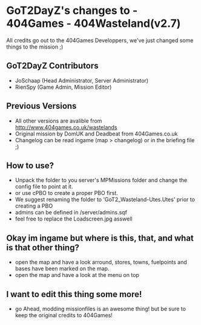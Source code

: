 GoT2DayZ's changes to - 404Games - 404Wasteland(v2.7)
=============

All credits go out to the 404Games Developpers, we've just changed some things to the mission ;)

GoT2DayZ Contributors
-----
- JoSchaap (Head Administrator, Server Administrator)
- RienSpy (Game Admin, Mission Editor)

Previous Versions
-----

* All other versions are avalible from http://www.404games.co.uk/wastelands
* Original mission by DomUK and Deadbeat from 404Games.co.uk
* Changelog can be read ingame (map > changelog) or in the briefing file ;)

How to use?
------
* Unpack the folder to you server's MPMissions folder and change the config file to point at it.
* or use cPBO to create a proper PBO first.
* We suggest renaming the folder to 'GoT2_Wasteland-Utes.Utes' prior to creating a PBO
* admins can be defined in /server/admins.sqf
* feel free to replace the Loadscreen.jpg asswell

Okay im ingame but where is this, that, and what is that other thing?
-------
* open the map and have a look arround, stores, towns, fuelpoints and bases have been marked on the map.
* open the map and have a look at the menu on top

I want to edit this thing some more!
-------
* go Ahead, modding missionfiles is an awesome thing! but be sure to keep the original credits to 404Games!

